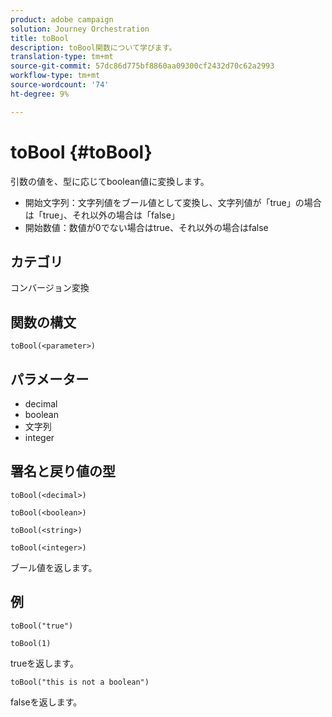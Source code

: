```yaml
---
product: adobe campaign
solution: Journey Orchestration
title: toBool
description: toBool関数について学びます。
translation-type: tm+mt
source-git-commit: 57dc86d775bf8860aa09300cf2432d70c62a2993
workflow-type: tm+mt
source-wordcount: '74'
ht-degree: 9%

---
```



# toBool {#toBool}

引数の値を、型に応じてboolean値に変換します。

* 開始文字列：文字列値をブール値として変換し、文字列値が「true」の場合は「true」、それ以外の場合は「false」
* 開始数値：数値が0でない場合はtrue、それ以外の場合はfalse

## カテゴリ

コンバージョン変換

## 関数の構文

`toBool(<parameter>)`

## パラメーター

* decimal
* boolean
* 文字列
* integer

## 署名と戻り値の型

`toBool(<decimal>)`

`toBool(<boolean>)`

`toBool(<string>)`

`toBool(<integer>)`

ブール値を返します。

## 例

`toBool("true")`

`toBool(1)`

trueを返します。

`toBool("this is not a boolean")`

falseを返します。
